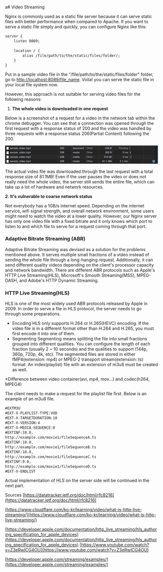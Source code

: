 a# Video Streaming

Nginx is commonly used as a static file server because it can serve static files with better performance when compared to Apache. If you want to serve a static file simply and quickly, you can configure Nginx like this: 

```
server {
    listen 8089;
    
    location / {
        alias /file/path/to/the/static/files/folder/;
    }
}
```

Put in a sample video file in the "/file/path/to/the/static/files/folder" folder, go to [http://localhost:8089/file_name](http://localhost:8089/file_name). Voila! you can serve the static file in your local file system now.

However, this approach is not suitable for serving video files for the following reasons:

1. **The whole video is downloaded in one request**

Below is a screenshot of a request for a video in the network tab within the chrome debugger. You can see that a connection was opened through the first request with a response status of 200 and the video was handled by three requests with a response status 206(Partial Content) following the 200.

![abr_hls.png](abr_hls/abr_hls.png)

The actual video file was downloaded through the last request with a total response size of 81.1MB! Even if the user pauses the video or does not really need the whole video, the server still sends the entire file, which can take up a lot of hardware and network resources.

**2. It's vulnerable to coarse network status**

Not everybody has a 1GB/s internet speed. Depending on the internet service, wifi signal strength, and overall network environment, some users might need to watch the video at a lower quality. However, our Nginx server has only one video file with a fixed bitrate and it only knows which port to listen to and which file to serve for a request coming through that port.

### Adaptive Bitrate Streaming (ABR)

Adaptive Bitrate Streaming was devised as a solution for the problems mentioned above. It serves multiple small fractions of a video instead of sending the whole file through a long-hanging request. Additionally, it can send different quality videos depending on the client's processor capacity and network bandwidth. There are different ABR protocols such as Apple's HTTP Live Streaming(HLS), Microsoft's Smooth Streaming(MSS), MPEG-DASH, and Adobe's HTTP Dynamic Streaming. 

### HTTP Live Streaming(HLS)

HLS is one of the most widely used ABR protocols released by Apple in 2009. In order to serve a file in HLS protocol, the server needs to go through some preparations.

- Encoding
HLS only supports H.264 or H.265(HEVC) encoding. If the video file is in a different format other than H.264 and H.265, you must first encode it into one of them.
- Segmenting
Segmenting means splitting the file into small fractions grouped into different qualities. You can configure the length of each fraction (usually 2 ~ 10 seconds) and the qualities to support (144p, 360p, 720p, 4k, etc). The segmented files are stored in either fMP4(extension: mp4) or MPEG-2 transport stream(extension: ts) format. An index(playlist) file with an extension of m3u8 must be created as well.

*Difference between video container(avi, mp4, mov...) and codec(h264, MPEG4)

The client needs to make a request for the playlist file first. Below is an example of an m3u8 file.

```
#EXTM3U
#EXT-X-PLAYLIST-TYPE:VOD
#EXT-X-TARGETDURATION:10
#EXT-X-VERSION:4
#EXT-X-MEDIA-SEQUENCE:0
#EXTINF:10.0,
http://example.com/movie1/fileSequenceA.ts
#EXTINF:10.0,
http://example.com/movie1/fileSequenceB.ts
#EXTINF:10.0,
http://example.com/movie1/fileSequenceC.ts
#EXTINF:9.0,
http://example.com/movie1/fileSequenceD.ts
#EXT-X-ENDLIST
```

Actual implementation of HLS on the server side will be continued in the next part.

Sources 
[https://datatracker.ietf.org/doc/html/rfc8216](https://datatracker.ietf.org/doc/html/rfc8216)

[https://www.cloudflare.com/ko-kr/learning/video/what-is-http-live-streaming/](https://www.cloudflare.com/ko-kr/learning/video/what-is-http-live-streaming/)

[https://developer.apple.com/documentation/http_live_streaming/hls_authoring_specification_for_apple_devices](https://developer.apple.com/documentation/http_live_streaming/hls_authoring_specification_for_apple_devices)
[https://www.youtube.com/watch?v=Z3eRwICG4OU](https://www.youtube.com/watch?v=Z3eRwICG4OU)

[https://developer.apple.com/streaming/examples/](https://developer.apple.com/streaming/examples/)